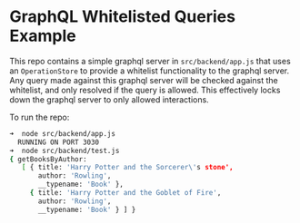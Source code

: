 # GraphQL Whitelisted Queries Example

This repo contains a simple graphql server in `src/backend/app.js` that uses an `OperationStore` to provide a whitelist functionality to the graphql server.
Any query made against this graphql server will be checked against the whitelist, and only resolved if the query is allowed. This effectively locks down the graphql server to only allowed interactions.


To run the repo:

```bash
➜  node src/backend/app.js
  RUNNING ON PORT 3030
➜  node src/backend/test.js
{ getBooksByAuthor: 
   [ { title: 'Harry Potter and the Sorcerer\'s stone',
       author: 'Rowling',
       __typename: 'Book' },
     { title: 'Harry Potter and the Goblet of Fire',
       author: 'Rowling',
       __typename: 'Book' } ] }
```


